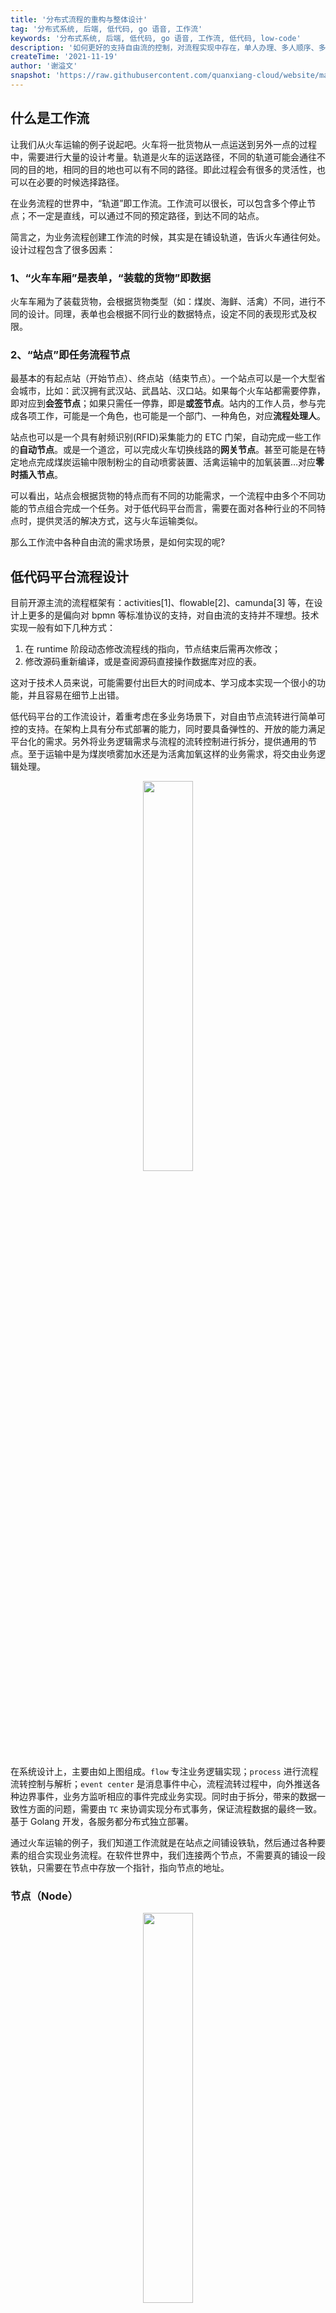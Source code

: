 ```yaml
---
title: '分布式流程的重构与整体设计'
tag: '分布式系统, 后端, 低代码, go 语音, 工作流'
keywords: '分布式系统, 后端, 低代码, go 语音, 工作流, 低代码, low-code'
description: '如何更好的支持自由流的控制，对流程实现中存在，单人办理、多人顺序、多人并行、抢占办理、内部循环、人工合并等场景的支持？'
createTime: '2021-11-19'
author: '谢溢文'
snapshot: 'https://raw.githubusercontent.com/quanxiang-cloud/website/main/static/images/blogs/Distributed%20process%20refactoring%20and%20overall%20design/cover.png'
---
```


## 什么是工作流

让我们从火车运输的例子说起吧。火车将一批货物从一点运送到另外一点的过程中，需要进行大量的设计考量。轨道是火车的运送路径，不同的轨道可能会通往不同的目的地，相同的目的地也可以有不同的路径。即此过程会有很多的灵活性，也可以在必要的时候选择路径。

在业务流程的世界中，“轨道”即工作流。工作流可以很长，可以包含多个停止节点；不一定是直线，可以通过不同的预定路径，到达不同的站点。

简言之，为业务流程创建工作流的时候，其实是在铺设轨道，告诉火车通往何处。设计过程包含了很多因素：



### 1、“火车车厢”是表单，“装载的货物”即数据

火车车厢为了装载货物，会根据货物类型（如：煤炭、海鲜、活禽）不同，进行不同的设计。同理，表单也会根据不同行业的数据特点，设定不同的表现形式及权限。

 

### 2、“站点”即任务流程节点

最基本的有起点站（开始节点）、终点站（结束节点）。一个站点可以是一个大型省会城市，比如：武汉拥有武汉站、武昌站、汉口站。如果每个火车站都需要停靠，即对应到**会签节点**；如果只需任一停靠，即是**或签节点**。站内的工作人员，参与完成各项工作，可能是一个角色，也可能是一个部门、一种角色，对应**流程处理人**。

站点也可以是一个具有射频识别(RFID)采集能力的 ETC 门架，自动完成一些工作的**自动节点**。或是一个道岔，可以完成火车切换线路的**网关节点**。甚至可能是在特定地点完成煤炭运输中限制粉尘的自动喷雾装置、活禽运输中的加氧装置…对应**零时插入节点**。

可以看出，站点会根据货物的特点而有不同的功能需求，一个流程中由多个不同功能的节点组合完成一个任务。对于低代码平台而言，需要在面对各种行业的不同特点时，提供灵活的解决方式，这与火车运输类似。

那么工作流中各种自由流的需求场景，是如何实现的呢? 



## 低代码平台流程设计

目前开源主流的流程框架有：activities[1]、flowable[2]、camunda[3] 等，在设计上更多的是偏向对 bpmn 等标准协议的支持，对自由流的支持并不理想。技术实现一般有如下几种方式：

1. 在 runtime 阶段动态修改流程线的指向，节点结束后需再次修改；
2. 修改源码重新编译，或是查阅源码直接操作数据库对应的表。

这对于技术人员来说，可能需要付出巨大的时间成本、学习成本实现一个很小的功能，并且容易在细节上出错。



低代码平台的工作流设计，着重考虑在多业务场景下，对自由节点流转进行简单可控的支持。在架构上具有分布式部署的能力，同时要具备弹性的、开放的能力满足平台化的需求。另外将业务逻辑需求与流程的流转控制进行拆分，提供通用的节点。至于运输中是为煤炭喷雾加水还是为活禽加氧这样的业务需求，将交由业务逻辑处理。

<div align=center>
<img src="https://raw.githubusercontent.com/quanxiang-cloud/website/main/static/images/blogs/Distributed%20process%20refactoring%20and%20overall%20design/workflow1.png" width = 40%/>
</div>

在系统设计上，主要由如上图组成。`flow` 专注业务逻辑实现；`process` 进行流程流转控制与解析；`event center` 是消息事件中心，流程流转过程中，向外推送各种边界事件，业务方监听相应的事件完成业务实现。同时由于拆分，带来的数据一致性方面的问题，需要由 `TC` 来协调实现分布式事务，保证流程数据的最终一致。基于 Golang 开发，各服务都分布式独立部署。

通过火车运输的例子，我们知道工作流就是在站点之间铺设铁轨，然后通过各种要素的组合实现业务流程。在软件世界中，我们连接两个节点，不需要真的铺设一段铁轨，只需要在节点中存放一个指针，指向节点的地址。

### 节点（Node）


<div align=center>
<img src="https://raw.githubusercontent.com/quanxiang-cloud/website/main/static/images/blogs/Distributed%20process%20refactoring%20and%20overall%20design/workflow2.png" width = 40%/>
</div>

节点是流程的基础，节点本身是无状态的、资源化的，当按照一定的规则，将不同类型的节点组合起来，便是一种特定的业务流程。

 

因此在节点的设计上，我们遵循以上原则并参照数据结构中链表的实现，将节点进行抽象，简化了 bpmn 协议中线的概念。每种节点都有基本的属性，表示节点的 id、类型、名字、下个节点的 id、处理人等。同时需要实现节点接口：处理节点进入时、离开时和其他需要处理的基本逻辑。

 

不同类型的节点，完成不同的工作。同时抽象出节点工厂 nodeFactory 来管理各种节点，在进行节点解析时，由节点工厂来完成各种节点的调度。当有新的业务需求时，只需构造一种新的节点类型完成特定的需求，并将其加入到工厂中，便可以作为资源提供服务。通过这种组合方式实现需求与 Golang 提倡组合的思想是一致的。



### 模型（Model）

<div align=center>
<img src="https://raw.githubusercontent.com/quanxiang-cloud/website/main/static/images/blogs/Distributed%20process%20refactoring%20and%20overall%20design/workflow3.png" width = 50%/>
</div>

模型就是流程图的元信息，是用户通过可视化页面，对各种类型的节点的组合的图像化展示数据的抽象。相较于其他的开源实现方式，这里的线仅是一种逻辑关系展示，不具备任何流程相关的属性及作用。可以说和链表数据结构中的线是一样的，只是虚拟的存在。



### 实例（Instance）

<div align=center>
<img src="https://raw.githubusercontent.com/quanxiang-cloud/website/main/static/images/blogs/Distributed%20process%20refactoring%20and%20overall%20design/workflow4.png" width = 50%/>
</div>

实例是模型的具象，他们的关系就像月饼模具与月饼。实例如已经发车的火车，是业务逻辑执行的核心，同样是流程流转的核心。

task 是实例中等待处理的任务，包含：人工处理的任务（assignee）和自动处理的任务（service）。

- assignee 需要由 model 中配置的相应人处理。当这个人开始处理这个任务时，他此时便如同火车的司机，可以在处理时发送相应的指令，如：
  - 让流程跳过某些节点（改变节点的 nextNode）；
  - 插入临时节点（改变本节点和插入节点的 nextNode）；
  - 回退、回到起点（删掉已有任务，并初始化一个起点任务）；
  - 转让任务（将自己的任务抄送给指定人，删掉自己的任务）等等操作。
- service 通过 event center 发送事件通知，由业务根据具体的业务类型完成相关的工作（站内信、邮件等）。



### 节点实例（NodeInstance）

画模型阶段选择的节点属于模型节点；在实例执行阶段，临时加的节点，属于实例节点。实例节点只属于对应的实例，不会改变模型的结构。那么在流程执行完成后，如何获知流程执行的完整画像？

答案是节点实例。节点实例是实例执行过程中，按节点维度记录，最终形成实例执行过程中的一条完整的节点链记录。

当一个流程执行完成后，由于加签等临时节点的加入，流程的实际流转与 model 不一致。当需要了解最终流程流转后的整个过程，只需通过流程实例 id 查询，按 nodeInstance 维度还原整个流转过程，即可得到最终的流程流转情况。

### 执行（Execution）

<div align=center>
<img src="https://raw.githubusercontent.com/quanxiang-cloud/website/main/static/images/blogs/Distributed%20process%20refactoring%20and%20overall%20design/workflow5.png" width = 30%/>
</div>

执行是为了处理分支而设计的，虽然在我们的设计里，线已经变成了一个虚拟的存在。但当有分支存在时，我们需要记录分支之间的隶属关系。



当流程实例启动时，自动生成一个主的 executionId。每当一个分支出现时，便会新建一个分支 execution，它的父 execution 是主 execution。这样便形成了一个树状的 execution 关系结构。

​	

分支的合流条件可以是任一拒绝，或全部拒绝。任一拒绝表示，当准备合流的几个分支中，有任意一个分支拒绝了，则整个这条分支所在的分支将拒绝。这意味着，与该分支平行的所有分支的节点的任务，已经无需继续执行，需要被清理。此时，通过递归的遍历该分支的所有平行分支及他们的子分支，即可完成所有 task的清理，达到业务上的需求。

通过 execution 的树，可以实现分支多级嵌套的复杂流程，在拒绝逻辑下的任务清理及解析。

### 事件（Event）

事件消息是沟通流程交互中的重要实现，设计实现上使用 RPC 通信方式，有同步事件与异步事件。

- 同步事件：用于处理流程实例执行过程中，动态变量的值传递。包括：任务处理人、分支条件值、流程变量等，在画流程图阶段无法具体指定，必须在实例执行过程中动态查询获取的情况。

- 异步事件：主要是消息通知类，比如开启流程实例、节点开始、节点完成等对流程的流转没有实质影响的事件。



## 总结

低代码的流程设计，是基于以上这些基本的流程要素的组合，来达到对流程流转的解析、控制。如何更好的支持自由流的控制，对流程实现中存在，单人办理、多人顺序、多人并行、抢占办理、内部循环、人工合并等场景，主办加签、会办加签、协办、回退、回撤、子流程、节点跳转等多种中国式流程操作动作的需求。如何优雅的、灵活的实现，我们也在探索与实践，期待更多的参与和建议。
